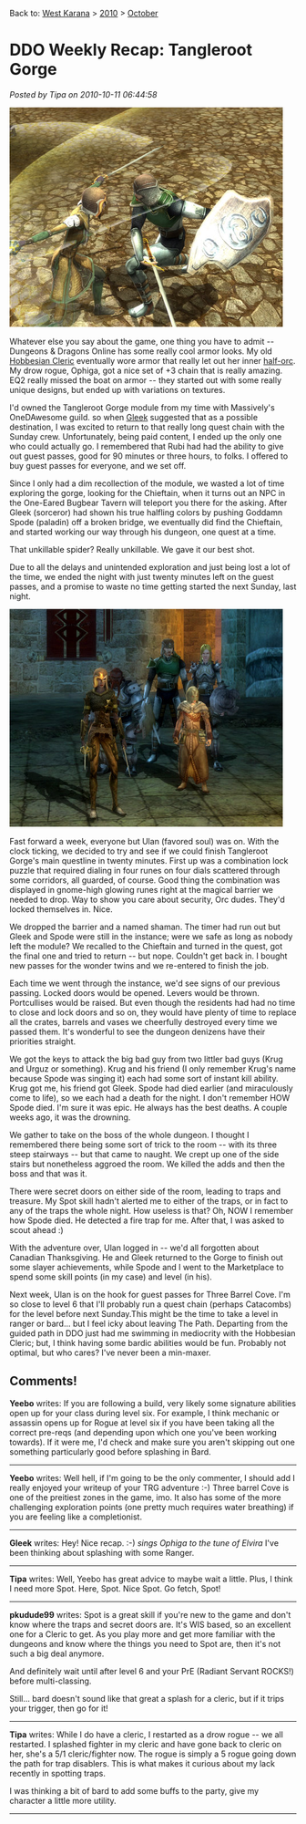 Back to: [West Karana](/posts/westkarana.md) > [2010](/posts/2010/westkarana.md) > [October](./westkarana.md)
# DDO Weekly Recap: Tangleroot Gorge

*Posted by Tipa on 2010-10-11 06:44:58*

![](../../../uploads/2010/10/dndclient-2010-10-11-00-07-07-80.jpg "Dancing in the Marketplace")

Whatever else you say about the game, one thing you have to admit -- Dungeons & Dragons Online has some really cool armor looks. My old [Hobbesian Cleric](../../../index.php/2010/01/08/dungeons-dragons-online-a-hobbesian-cleric/) eventually wore armor that really let out her inner [half-orc](http://www.massively.com/2010/09/03/ddo-update-7-bringing-half-elves-half-orcs-and-more/). My drow rogue, Ophiga, got a nice set of +3 chain that is really amazing. EQ2 really missed the boat on armor -- they started out with some really unique designs, but ended up with variations on textures.

I'd owned the Tangleroot Gorge module from my time with Massively's OneDAwesome guild. so when [Gleek](http://thefriendlynecromancer.blogspot.com/) suggested that as a possible destination, I was excited to return to that really long quest chain with the Sunday crew. Unfortunately, being paid content, I ended up the only one who could actually go. I remembered that Rubi had had the ability to give out guest passes, good for 90 minutes or three hours, to folks. I offered to buy guest passes for everyone, and we set off.

Since I only had a dim recollection of the module, we wasted a lot of time exploring the gorge, looking for the Chieftain, when it turns out an NPC in the One-Eared Bugbear Tavern will teleport you there for the asking. After Gleek (sorceror) had shown his true halfling colors by pushing Goddamn Spode (paladin) off a broken bridge, we eventually did find the Chieftain, and started working our way through his dungeon, one quest at a time.

That unkillable spider? Really unkillable. We gave it our best shot.

Due to all the delays and unintended exploration and just being lost a lot of the time, we ended the night with just twenty minutes left on the guest passes, and a promise to waste no time getting started the next Sunday, last night.

![](../../../uploads/2010/10/dndclient-2010-10-10-22-43-46-73.jpg "Ophiga, Goddamn Spode, Gleek and hirelings")

Fast forward a week, everyone but Ulan (favored soul) was on. With the clock ticking, we decided to try and see if we could finish Tangleroot Gorge's main questline in twenty minutes. First up was a combination lock puzzle that required dialing in four runes on four dials scattered through some corridors, all guarded, of course. Good thing the combination was displayed in gnome-high glowing runes right at the magical barrier we needed to drop. Way to show you care about security, Orc dudes. They'd locked themselves in. Nice.

We dropped the barrier and a named shaman. The timer had run out but Gleek and Spode were still in the instance; were we safe as long as nobody left the module? We recalled to the Chieftain and turned in the quest, got the final one and tried to return -- but nope. Couldn't get back in. I bought new passes for the wonder twins and we re-entered to finish the job.

Each time we went through the instance, we'd see signs of our previous passing. Locked doors would be opened. Levers would be thrown. Portcullises would be raised. But even though the residents had had no time to close and lock doors and so on, they would have plenty of time to replace all the crates, barrels and vases we cheerfully destroyed every time we passed them. It's wonderful to see the dungeon denizens have their priorities straight.

We got the keys to attack the big bad guy from two littler bad guys (Krug and Urguz or something). Krug and his friend (I only remember Krug's name because Spode was singing it) each had some sort of instant kill ability. Krug got me, his friend got Gleek. Spode had died earlier (and miraculously come to life), so we each had a death for the night. I don't remember HOW Spode died. I'm sure it was epic. He always has the best deaths. A couple weeks ago, it was the drowning.

We gather to take on the boss of the whole dungeon. I thought I remembered there being some sort of trick to the room -- with its three steep stairways -- but that came to naught. We crept up one of the side stairs but nonetheless aggroed the room. We killed the adds and then the boss and that was it.

There were secret doors on either side of the room, leading to traps and treasure. My Spot skill hadn't alerted me to either of the traps, or in fact to any of the traps the whole night. How useless is that? Oh, NOW I remember how Spode died. He detected a fire trap for me. After that, I was asked to scout ahead :)

With the adventure over, Ulan logged in -- we'd all forgotten about Canadian Thanksgiving. He and Gleek returned to the Gorge to finish out some slayer achievements, while Spode and I went to the Marketplace to spend some skill points (in my case) and level (in his).

Next week, Ulan is on the hook for guest passes for Three Barrel Cove. I'm so close to level 6 that I'll probably run a quest chain (perhaps Catacombs) for the level before next Sunday.This might be the time to take a level in ranger or bard... but I feel icky about leaving The Path. Departing from the guided path in DDO just had me swimming in mediocrity with the Hobbesian Cleric; but, I think having some bardic abilities would be fun. Probably not optimal, but who cares? I've never been a min-maxer.


## Comments!

**Yeebo** writes: If you are following a build, very likely some signature abilities open up for your class during level six. For example, I think mechanic or assassin opens up for Rogue at level six if you have been taking all the correct pre-reqs (and depending upon which one you've been working towards). If it were me, I'd check and make sure you aren't skipping out one something particularly good before splashing in Bard.

---

**Yeebo** writes: Well hell, if I'm going to be the only commenter, I should add I really enjoyed your writeup of your TRG adventure :-) Three barrel Cove is one of the preitiest zones in the game, imo. It also has some of the more challenging exploration points (one pretty much requires water breathing) if you are feeling like a completionist.

---

**Gleek** writes: Hey! Nice recap. :-) *sings Ophiga to the tune of Elvira* I've been thinking about splashing with some Ranger.

---

**Tipa** writes: Well, Yeebo has great advice to maybe wait a little. Plus, I think I need more Spot. Here, Spot. Nice Spot. Go fetch, Spot!

---

**pkudude99** writes: Spot is a great skill if you're new to the game and don't know where the traps and secret doors are. It's WIS based, so an excellent one for a Cleric to get. As you play more and get more familiar with the dungeons and know where the things you need to Spot are, then it's not such a big deal anymore.

And definitely wait until after level 6 and your PrE (Radiant Servant ROCKS!) before multi-classing.

Still... bard doesn't sound like that great a splash for a cleric, but if it trips your trigger, then go for it!

---

**Tipa** writes: While I do have a cleric, I restarted as a drow rogue -- we all restarted. I splashed fighter in my cleric and have gone back to cleric on her, she's a 5/1 cleric/fighter now. The rogue is simply a 5 rogue going down the path for trap disablers. This is what makes it curious about my lack recently in spotting traps. 

I was thinking a bit of bard to add some buffs to the party, give my character a little more utility. 

---

